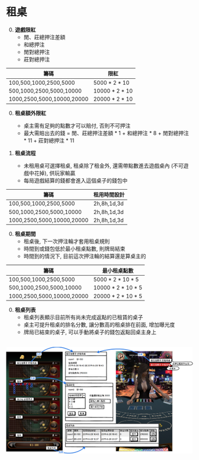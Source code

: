 租桌
=========================
0. **遊戲限紅**
	- 閒、莊總押注差額
	- 和總押注
	- 閒對總押注
	- 莊對總押注

籌碼                        | 限紅
----------------------------|------------------------
100,500,1000,2500,5000      | 5000 * 2 * 10
500,1000,2500,5000,10000    | 10000 * 2 * 10
1000,2500,5000,10000,20000  | 20000 * 2 * 10

0. **租桌額外限紅**
	- 桌主需有足夠的點數才可以賠付, 否則不可押注
	- 最大需賠出去的錢 = 閒、莊總押注差額 * 1 + 和總押注 * 8 + 閒對總押注 * 11 + 莊對總押注 * 11

0. **租桌流程**
	- 未租用桌可選擇租桌, 租桌除了租金外, 還需帶點數進去遊戲桌內 (不可遊戲中花掉), 供玩家輸贏
	- 每局遊戲結算的錢都會進入這個桌子的錢包中
	
籌碼                        | 租用時間設計
----------------------------|------------------------
100,500,1000,2500,5000      | 2h,8h,1d,3d
500,1000,2500,5000,10000    | 2h,8h,1d,3d
1000,2500,5000,10000,20000  | 2h,8h,1d,3d
	
0. **租桌期間**
	- 租桌後, 下一次押注輪才套用租桌規則
	- 時間到或錢包低於最小租桌點數, 則牌局結束
	- 時間到的情況下, 目前這次押注輪的結算還是算桌主的
	
籌碼                        | 最小租桌點數
----------------------------|------------------------
100,500,1000,2500,5000      | 5000 * 2 * 10 * 5
500,1000,2500,5000,10000    | 10000 * 2 * 10 * 5
1000,2500,5000,10000,20000  | 20000 * 2 * 10 * 5
	
0. **租桌列表**
	- 租桌列表顯示目前所有尚未完成返點的已租賃的桌子
	- 桌主可提升租桌的排名分數, 讓分數高的租桌排在前面, 增加曝光度
	- 牌局已結束的桌子, 可以手動將桌子的錢包返點回桌主身上
	
<br /><img src="https://raw.githubusercontent.com/s9256001/cegame/master/Baccarat3D/images/%E7%A7%9F%E7%94%A8.png" width="1000" height="auto" />
